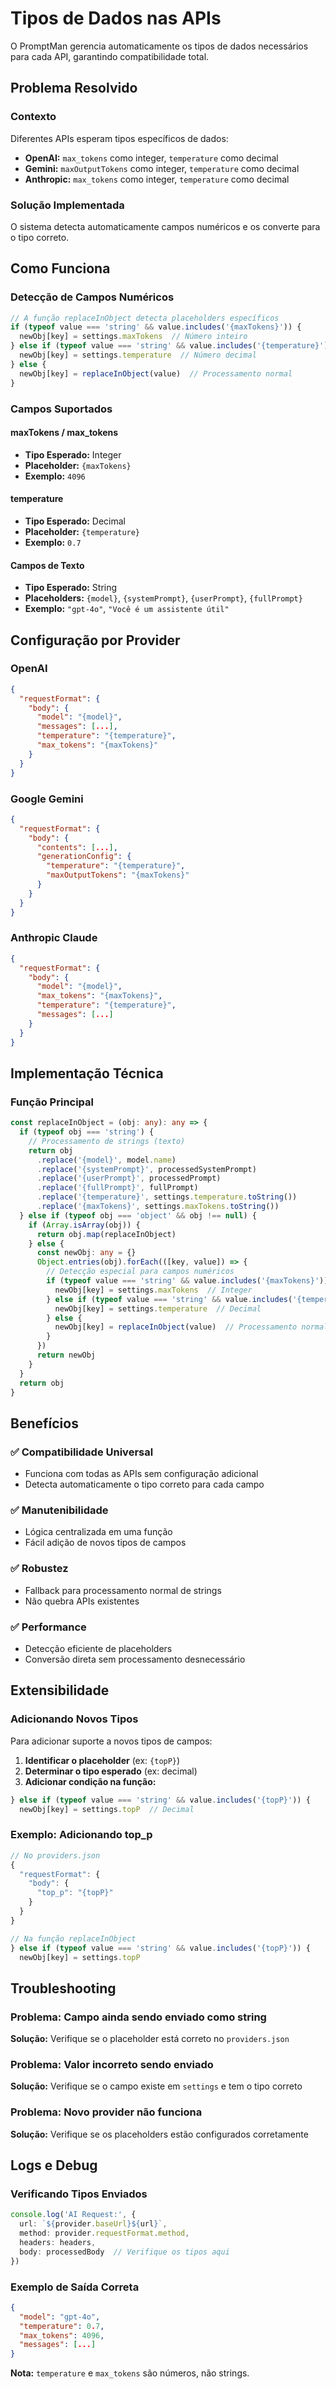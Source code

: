 # Tipos de Dados nas APIs

O PromptMan gerencia automaticamente os tipos de dados necessários para cada API, garantindo compatibilidade total.

## Problema Resolvido

### Contexto
Diferentes APIs esperam tipos específicos de dados:
- **OpenAI:** `max_tokens` como integer, `temperature` como decimal
- **Gemini:** `maxOutputTokens` como integer, `temperature` como decimal
- **Anthropic:** `max_tokens` como integer, `temperature` como decimal

### Solução Implementada
O sistema detecta automaticamente campos numéricos e os converte para o tipo correto.

## Como Funciona

### Detecção de Campos Numéricos
```typescript
// A função replaceInObject detecta placeholders específicos
if (typeof value === 'string' && value.includes('{maxTokens}')) {
  newObj[key] = settings.maxTokens  // Número inteiro
} else if (typeof value === 'string' && value.includes('{temperature}')) {
  newObj[key] = settings.temperature  // Número decimal
} else {
  newObj[key] = replaceInObject(value)  // Processamento normal
}
```

### Campos Suportados

#### maxTokens / max_tokens
- **Tipo Esperado:** Integer
- **Placeholder:** `{maxTokens}`
- **Exemplo:** `4096`

#### temperature
- **Tipo Esperado:** Decimal
- **Placeholder:** `{temperature}`
- **Exemplo:** `0.7`

#### Campos de Texto
- **Tipo Esperado:** String
- **Placeholders:** `{model}`, `{systemPrompt}`, `{userPrompt}`, `{fullPrompt}`
- **Exemplo:** `"gpt-4o"`, `"Você é um assistente útil"`

## Configuração por Provider

### OpenAI
```json
{
  "requestFormat": {
    "body": {
      "model": "{model}",
      "messages": [...],
      "temperature": "{temperature}",
      "max_tokens": "{maxTokens}"
    }
  }
}
```

### Google Gemini
```json
{
  "requestFormat": {
    "body": {
      "contents": [...],
      "generationConfig": {
        "temperature": "{temperature}",
        "maxOutputTokens": "{maxTokens}"
      }
    }
  }
}
```

### Anthropic Claude
```json
{
  "requestFormat": {
    "body": {
      "model": "{model}",
      "max_tokens": "{maxTokens}",
      "temperature": "{temperature}",
      "messages": [...]
    }
  }
}
```

## Implementação Técnica

### Função Principal
```typescript
const replaceInObject = (obj: any): any => {
  if (typeof obj === 'string') {
    // Processamento de strings (texto)
    return obj
      .replace('{model}', model.name)
      .replace('{systemPrompt}', processedSystemPrompt)
      .replace('{userPrompt}', processedPrompt)
      .replace('{fullPrompt}', fullPrompt)
      .replace('{temperature}', settings.temperature.toString())
      .replace('{maxTokens}', settings.maxTokens.toString())
  } else if (typeof obj === 'object' && obj !== null) {
    if (Array.isArray(obj)) {
      return obj.map(replaceInObject)
    } else {
      const newObj: any = {}
      Object.entries(obj).forEach(([key, value]) => {
        // Detecção especial para campos numéricos
        if (typeof value === 'string' && value.includes('{maxTokens}')) {
          newObj[key] = settings.maxTokens  // Integer
        } else if (typeof value === 'string' && value.includes('{temperature}')) {
          newObj[key] = settings.temperature  // Decimal
        } else {
          newObj[key] = replaceInObject(value)  // Processamento normal
        }
      })
      return newObj
    }
  }
  return obj
}
```

## Benefícios

### ✅ Compatibilidade Universal
- Funciona com todas as APIs sem configuração adicional
- Detecta automaticamente o tipo correto para cada campo

### ✅ Manutenibilidade
- Lógica centralizada em uma função
- Fácil adição de novos tipos de campos

### ✅ Robustez
- Fallback para processamento normal de strings
- Não quebra APIs existentes

### ✅ Performance
- Detecção eficiente de placeholders
- Conversão direta sem processamento desnecessário

## Extensibilidade

### Adicionando Novos Tipos
Para adicionar suporte a novos tipos de campos:

1. **Identificar o placeholder** (ex: `{topP}`)
2. **Determinar o tipo esperado** (ex: decimal)
3. **Adicionar condição na função:**

```typescript
} else if (typeof value === 'string' && value.includes('{topP}')) {
  newObj[key] = settings.topP  // Decimal
```

### Exemplo: Adicionando top_p
```typescript
// No providers.json
{
  "requestFormat": {
    "body": {
      "top_p": "{topP}"
    }
  }
}

// Na função replaceInObject
} else if (typeof value === 'string' && value.includes('{topP}')) {
  newObj[key] = settings.topP
```

## Troubleshooting

### Problema: Campo ainda sendo enviado como string
**Solução:** Verifique se o placeholder está correto no `providers.json`

### Problema: Valor incorreto sendo enviado
**Solução:** Verifique se o campo existe em `settings` e tem o tipo correto

### Problema: Novo provider não funciona
**Solução:** Verifique se os placeholders estão configurados corretamente

## Logs e Debug

### Verificando Tipos Enviados
```typescript
console.log('AI Request:', {
  url: `${provider.baseUrl}${url}`,
  method: provider.requestFormat.method,
  headers: headers,
  body: processedBody  // Verifique os tipos aqui
})
```

### Exemplo de Saída Correta
```json
{
  "model": "gpt-4o",
  "temperature": 0.7,
  "max_tokens": 4096,
  "messages": [...]
}
```

**Nota:** `temperature` e `max_tokens` são números, não strings. 